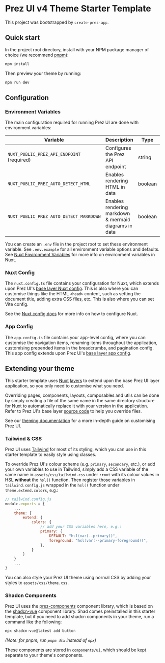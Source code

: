 # Prez UI v4 Theme Starter Template
This project was bootstrapped by `create-prez-app`.

## Quick start
In the project root directory, install with your NPM package manager of choice (we recommend [pnpm](https://pnpm.io)):

```bash
npm install
```

Then preview your theme by running:

```bash
npm run dev
```

## Configuration
### Environment Variables
The main configuration required for running Prez UI are done with environment variables:

Variable|Description|Type|Default
-|-|-|-
`NUXT_PUBLIC_PREZ_API_ENDPOINT` (required)|Configures the Prez API endpoint|string|-
`NUXT_PUBLIC_PREZ_AUTO_DETECT_HTML`|Enables rendering HTML in data|boolean|`false`
`NUXT_PUBLIC_PREZ_AUTO_DETECT_MARKDOWN`|Enables rendering markdown & mermaid diagrams in data|boolean|`false`

You can create an `.env` file in the project root to set these environment variable. See `.env.example` for all environment variable options and defaults. See [Nuxt Environment Variables](https://nuxt.com/docs/guide/going-further/runtime-config#environment-variables) for more info on environment variables in Nuxt.

### Nuxt Config
The `nuxt.config.ts` file contains your configuration for Nuxt, which extends upon Prez UI's [base layer Nuxt config](https://github.com/rdflib/prez-ui/blob/main/packages/prez-ui/nuxt.config.ts). This is also where you can customise things like the HTML `<head>` content, such as setting the document title, adding extra CSS files, etc. This is also where you can set Vite config.

See the [Nuxt config docs](https://nuxt.com/docs/getting-started/configuration) for more info on how to configure Nuxt.

### App Config
The `app.config.ts` file contains your app-level config, where you can customise the navigation items, renaming items throughout the application, customising prepended items in the breadcrumbs, and pagination config. This app config extends upon Prez UI's [base layer app config](https://github.com/rdflib/prez-ui/blob/main/packages/prez-ui/app.config.ts).

## Extending your theme
This starter template uses [Nuxt](https://nuxt.com) [layers](https://nuxt.com/docs/getting-started/layers) to extend upon the base Prez UI layer application, so you only need to customise what you need.

Overriding pages, components, layouts, composables and utils can be done by simply creating a file of the same name in the same directory structure for Nuxt to automatically replace it with your version in the application. Refer to Prez UI's base layer [source code](https://github.com/rdflib/prez-ui/tree/main/packages/prez-ui) to help you override files.

See our [theming documentation](https://github.com/rdflib/prez-ui/blob/main/docs/theming.md) for a more in-depth guide on customising Prez UI.

### Tailwind & CSS
Prez UI uses [Tailwind](https://tailwindcss.com) for most of its styling, which you can use in this starter template to easily style using classes.

To override Prez UI's colour scheme (e.g. `primary`, `secondary`, etc.), or add your own variables to use in Tailwind, simply add a CSS variable of the same name in `assets/css/tailwind.css` under `:root` with its colour values in HSL **without** the `hsl()` function. Then register those variables in `tailwind.config.js` wrapped in the `hsl()` function under `theme.extend.colors`, e.g.:

```javascript
// tailwind.config.js
module.exports = {
    ...
    theme: {
        extend: {
            colors: {
                // add your CSS variables here, e.g.:
                primary: {
                    DEFAULT: "hsl(var(--primary))",
                    foreground: "hsl(var(--primary-foreground))",
                },
            }
        }
    }
    ...
}
```

You can also style your Prez UI theme using normal CSS by adding your styles to `assets/css/theme.css`.

### Shadcn Components
Prez UI uses the [prez-components](https://github.com/rdflib/prez-ui/tree/main/packages/prez-components) component library, which is based on the [shadcn-vue](https://www.shadcn-vue.com) component library. Shad comes preinstalled in this starter template, but if you need to add shadcn components in your theme, run a command like the following:

```bash
npx shadcn-vue@latest add button
```
*(Note: for pnpm, run `pnpm dlx` instead of `npx`)*

These components are stored in `components/ui`, which should be kept separate to your theme's components.
